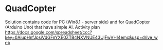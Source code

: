 QuadCopter
==========

Solution contains code for PC (Win8.1 - server side) and for QuadCopter (Arduino Uno) that have simple AI.
Activity plan https://docs.google.com/spreadsheet/ccc?key=0AiupHnfJpsiVdGFnYXE0ZTB4NXVNUE43UjFwVHI4emc&usp=drive_web 
